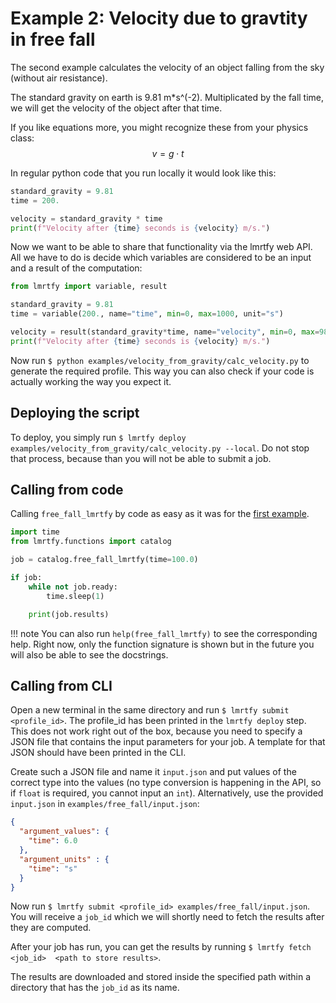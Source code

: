 # Example 2: Velocity due to gravtity in free fall
The second example calculates the velocity of an object falling from the sky (without air resistance).

The standard gravity on earth is 9.81 m*s^(-2). Multiplicated by the fall time, we will get the velocity
of the object after that time.

If you like equations more, you might recognize these from your physics class:
$$
v = g \cdot t
$$

In regular python code that you run locally it would look like this:
```python title="free_fall.py" linenums="1"
standard_gravity = 9.81
time = 200.

velocity = standard_gravity * time
print(f"Velocity after {time} seconds is {velocity} m/s.")
```

Now we want to be able to share that functionality via the lmrtfy web API. All we have to do is decide
which variables are considered to be an input and a result of the computation:

```python title="free_fall_lmrtfy.py" linenums="1" 
from lmrtfy import variable, result

standard_gravity = 9.81
time = variable(200., name="time", min=0, max=1000, unit="s")

velocity = result(standard_gravity*time, name="velocity", min=0, max=9810, unit="m/s")
print(f"Velocity after {time} seconds is {velocity} m/s.")
```

Now run `$ python examples/velocity_from_gravity/calc_velocity.py` to generate the required profile.
This way you can also check if your code is actually working the way you expect it.

## Deploying the script

To deploy, you simply run `$ lmrtfy deploy examples/velocity_from_gravity/calc_velocity.py --local`.
Do not stop that process, because than you will not be able to submit a job.

## Calling from code
Calling `free_fall_lmrtfy` by code as easy as it was for the [first example](starting_example.md). 
```python title="calc_free_fall.py" linenums="1"
import time
from lmrtfy.functions import catalog

job = catalog.free_fall_lmrtfy(time=100.0)

if job:
    while not job.ready:
        time.sleep(1)

    print(job.results)
```

!!! note
    You can also run `help(free_fall_lmrtfy)` to see the corresponding help. Right now, only the 
    function signature is shown but in the future you will also be able to see the docstrings.

## Calling from CLI

Open a new terminal in the same directory and run `$ lmrtfy submit <profile_id>`. The profile_id has been
printed in the `lmrtfy deploy` step. This does not work right out of the box, because you need to
specify a JSON file that contains the input parameters for your job. A template for that JSON should
have been printed in the CLI.

Create such a JSON file and name it `input.json` and put values of the correct type into the values (no type conversion is
happening in the API, so if `float` is required, you cannot input an `int`). Alternatively, use
the provided `input.json` in `examples/free_fall/input.json`:

```json
{
  "argument_values": {
    "time": 6.0
  },
  "argument_units" : {
    "time": "s"
  }
}
```

Now run `$ lmrtfy submit <profile_id> examples/free_fall/input.json`. You will receive a `job_id` 
which we will shortly need to fetch the results after they are computed.

After your job has run, you can get the results by running `$ lmrtfy fetch <job_id> 
<path to store results>`.

The results are downloaded and stored inside the specified path within a directory that has the
`job_id` as its name.
